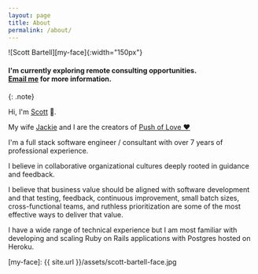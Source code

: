 ```yaml
---	
layout: page	
title: About	
permalink: /about/	
---	
```


![Scott Bartell][my-face]{:width="150px"}

#### I'm currently exploring remote consulting opportunities. <br /> [Email me][email] for more information.
{: .note}

Hi, I'm [Scott][linked-in] 👋.

My wife [Jackie][jackie] and I are the creators of [Push of Love ❤️][push-of-love]

I'm a full stack software engineer / consultant with over 7 years of professional experience.

I believe in collaborative organizational cultures deeply rooted in guidance and feedback.

I believe that business value should be aligned with software development and that 
testing, feedback, continuous improvement, small batch sizes, cross-functional teams, and ruthless prioritization 
are some of the most effective ways to deliver that value.

I have a wide range of technical experience but I am most familiar with developing and scaling 
Ruby on Rails applications with Postgres hosted on Heroku.

[jackie]: https://jpotts244.github.io/
[push-of-love]: https://pushoflove.com
[linked-in]: https://www.linkedin.com/in/scottsbartell/
[email]: mailto:blog@scottbartell.com

[my-face]: {{ site.url }}/assets/scott-bartell-face.jpg
